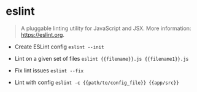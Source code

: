 # eslint
> A pluggable linting utility for JavaScript and JSX.
> More information: <https://eslint.org>.

- Create ESLint config
`eslint --init`

- Lint on a given set of files
`eslint {{filename}}.js {{filename1}}.js`

- Fix lint issues
`eslint --fix`

- Lint with config
`eslint -c {{path/to/config_file}} {{app/src}}`
